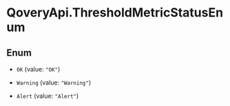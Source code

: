 # QoveryApi.ThresholdMetricStatusEnum

## Enum


* `OK` (value: `"OK"`)

* `Warning` (value: `"Warning"`)

* `Alert` (value: `"Alert"`)


